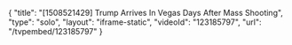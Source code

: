 {
    "title": "[1508521429] Trump Arrives In Vegas Days After Mass Shooting",
    "type": "solo",
    "layout": "iframe-static",
    "videoId": "123185797",
    "url": "\/tvpembed\/123185797"
}